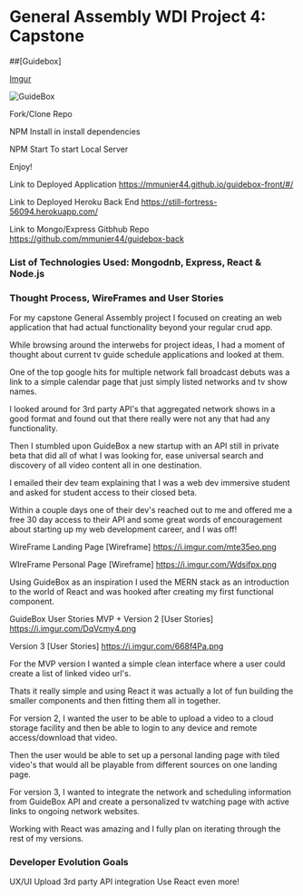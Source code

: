 # General Assembly WDI Project 4: Capstone

##[Guidebox]

[Imgur](https://i.imgur.com/dd4X9V6.png)

<img src="https://i.imgur.com/B5JJfJ0.png" alt="GuideBox">

Fork/Clone Repo

NPM Install in install dependencies

NPM Start To start Local Server

Enjoy!

Link to Deployed Application
https://mmunier44.github.io/guidebox-front/#/

Link to Deployed Heroku Back End
https://still-fortress-56094.herokuapp.com/

Link to Mongo/Express Gitbhub Repo
https://github.com/mmunier44/guidebox-back

### List of Technologies Used: Mongodnb, Express, React & Node.js

### Thought Process, WireFrames and User Stories

For my capstone General Assembly project I focused on creating an web application that had actual functionality beyond your regular crud app.

While browsing around the interwebs for project ideas, I had a moment of thought about current tv guide schedule applications and looked at them.

One of the top google hits for multiple network fall broadcast debuts was a link to a simple calendar page that just simply listed networks and tv show names.

I looked around for 3rd party API's that aggregated network shows in a good format and found out that there really were not any that had any functionality.

Then I stumbled upon GuideBox a new startup with an API still in private beta that did all of what I was looking for, ease universal search and discovery of all video content all in one destination.

I emailed their dev team explaining that I was a web dev immersive student and asked for student access to their closed beta.

Within a couple days one of their dev's reached out to me and offered me a free 30 day access to their API and some great words of encouragement about starting up my web development career, and I was off!

WireFrame Landing Page
[Wireframe] https://i.imgur.com/mte35eo.png

WIreFrame Personal Page
[Wireframe] https://i.imgur.com/Wdsifpx.png

Using GuideBox as an inspiration I used the MERN stack as an introduction to the world of React and was hooked after creating my first functional component.

GuideBox User Stories
MVP + Version  2
[User Stories] https://i.imgur.com/DqVcmy4.png

Version 3
[User Stories] https://i.imgur.com/668f4Pa.png

For the MVP version I wanted a simple clean interface where a user could create a list of linked video url's.

Thats it really simple and using React it was actually a lot of fun building the smaller components and then fitting them all in together.

For version 2, I wanted the user to be able to upload a video to a cloud storage facility and then be able to login to any device and remote access/download that video.

Then the user would be able to set up a personal landing page with tiled video's that would all be playable from different sources on one landing page.

For version 3, I wanted to integrate the network and scheduling information from GuideBox API and create a personalized tv watching page with active links to ongoing network websites.

Working with React was amazing and I fully plan on iterating through the rest of my versions.

### Developer Evolution Goals
UX/UI
Upload
3rd party API integration
Use React even more!
